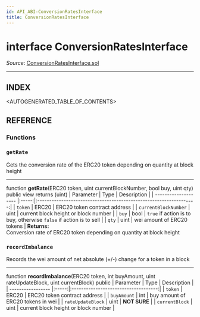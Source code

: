 ```yaml
---
id: API_ABI-ConversionRatesInterface
title: ConversionRatesInterface
---
```

[//]: # (tagline)
# interface ConversionRatesInterface

*Source*: [ConversionRatesInterface.sol](https://github.com/KyberNetwork/smart-contracts/blob/master/contracts/ConversionRatesInterface.sol)
___

## INDEX

<AUTOGENERATED_TABLE_OF_CONTENTS>

## REFERENCE

### Functions

### `getRate`
Gets the conversion rate of the ERC20 token depending on quantity at block height
___
function __getRate__(ERC20 token, uint currentBlockNumber, bool buy, uint qty) public view returns (uint)
| Parameter            | Type  | Description                                                        |
| -------------------- |:-----:|:------------------------------------------------------------------:|
| `token`              | ERC20 | ERC20 token contract address                                       |
| `currentBlockNumber` | uint  | current block height or block number                               |
| `buy`                | bool  | `true` if action is to buy, otherwise `false` if action is to sell |
| `qty`                | uint  | wei amount of ERC20 tokens                                         |
**Returns:**\
Conversion rate of ERC20 token depending on quantity at block height
<br />

### `recordImbalance`
Records the wei amount of net absolute (+/-) change for a token in a block
___
function __recordImbalance__(ERC20 token, int buyAmount, uint rateUpdateBlock, uint currentBlock) public
| Parameter         | Type  | Description                          |
| ----------------- |:-----:|:------------------------------------:|
| `token`           | ERC20 | ERC20 token contract address         |
| `buyAmount`       | int   | buy amount of ERC20 tokens in wei    |
| `rateUpdateBlock` | uint  | **NOT SURE**                         |
| `currentBlock`    | uint  | current block height or block number |
<br />
